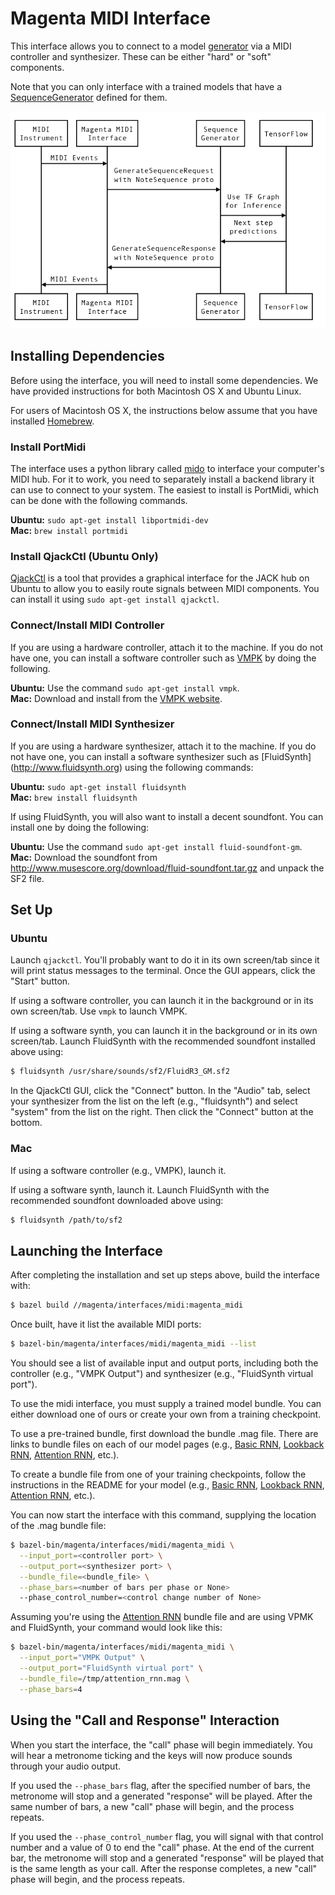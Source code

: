# Magenta MIDI Interface

This interface allows you to connect to a model
[generator](/magenta/models/README.md#generators) via a MIDI controller
and synthesizer. These can be either "hard" or "soft" components.

Note that you can only interface with a trained models that have a
[SequenceGenerator](/magenta/music/sequence_generator.py)
 defined for them.

<p align="center">
  <img src="midi.png" alt="Sequence Diagram for the MIDI interface"/>
</p>

## Installing Dependencies

Before using the interface, you will need to install some
dependencies. We have provided instructions for both Macintosh OS X
and Ubuntu Linux.

For users of Macintosh OS X, the instructions below assume that you
have installed [Homebrew](http://brew.sh).

### Install PortMidi

The interface uses a python library called [mido](http://mido.readthedocs.io) to
interface your computer's MIDI hub. For it to work, you need to separately
install a backend library it can use to connect to your system. The easiest to
install is PortMidi, which can be done with the following commands.

**Ubuntu:** `sudo apt-get install libportmidi-dev`<br />
**Mac:** `brew install portmidi`

### Install QjackCtl (Ubuntu Only)

[QjackCtl](http://qjackctl.sourceforge.net/) is a tool that provides a graphical
interface for the JACK hub on Ubuntu to allow you to easily route signals
between MIDI components. You can install it using `sudo apt-get install
qjackctl`.

### Connect/Install MIDI Controller

If you are using a hardware controller, attach it to the machine. If you do not
have one, you can install a software controller such as
[VMPK](http://vmpk.sourceforge.net/) by doing the following.

**Ubuntu:** Use the command `sudo apt-get install vmpk`.<br />
**Mac:** Download and install from the
[VMPK website](http://vmpk.sourceforge.net/#Download).

### Connect/Install MIDI Synthesizer

If you are using a hardware synthesizer, attach it to the machine. If you do not
have one, you can install a software synthesizer such as [FluidSynth]
(http://www.fluidsynth.org) using the following commands:

**Ubuntu:** `sudo apt-get install fluidsynth`<br />
**Mac:** `brew install fluidsynth`

If using FluidSynth, you will also want to install a decent soundfont. You can
install one by doing the following:

**Ubuntu:** Use the command `sudo apt-get install fluid-soundfont-gm`.<br />
**Mac:** Download the soundfont from
http://www.musescore.org/download/fluid-soundfont.tar.gz and unpack the SF2
file.

## Set Up

### Ubuntu

Launch `qjackctl`. You'll probably want to do it in its own screen/tab
since it will print status messages to the terminal. Once the GUI
appears, click the "Start" button.

If using a software controller, you can launch it in the background or in its
own screen/tab. Use `vmpk` to launch VMPK.

If using a software synth, you can launch it in the background or in its own
screen/tab. Launch FluidSynth with the recommended soundfont installed above
using:

```bash
$ fluidsynth /usr/share/sounds/sf2/FluidR3_GM.sf2
```

In the QjackCtl GUI, click the "Connect" button. In the "Audio" tab, select your
synthesizer from the list on the left (e.g., "fluidsynth") and select "system"
from the list on the right. Then click the "Connect" button at the bottom.

### Mac

If using a software controller (e.g., VMPK), launch it.

If using a software synth, launch it. Launch FluidSynth with the
recommended soundfont downloaded above using:

```bash
$ fluidsynth /path/to/sf2
```

## Launching the Interface

After completing the installation and set up steps above, build the interface
with:

```bash
$ bazel build //magenta/interfaces/midi:magenta_midi
```

Once built, have it list the available MIDI ports:

```bash
$ bazel-bin/magenta/interfaces/midi/magenta_midi --list
```

You should see a list of available input and output ports, including both the
controller (e.g., "VMPK Output") and synthesizer (e.g., "FluidSynth virtual
port").

To use the midi interface, you must supply a trained model bundle. You can
either download one of ours or create your own from a training checkpoint.

To use a pre-trained bundle, first download the bundle .mag file. There are
links to bundle files on each of our model pages (e.g.,
[Basic RNN](/magenta/models/basic_rnn/README.md),
[Lookback RNN](/magenta/models/lookback_rnn/README.md),
[Attention RNN](/magenta/models/attention_rnn/README.md), etc.).

To create a bundle file from one of your training checkpoints, follow the
instructions in the README for your model (e.g.,
[Basic RNN](/magenta/models/basic_rnn/README.md#creating-a-bundle-file),
[Lookback RNN](/magenta/models/lookback_rnn/README.md#creating-a-bundle-file),
[Attention RNN](/magenta/models/attention_rnn/README.md#creating-a-bundle-file),
etc.).

You can now start the interface with this command, supplying the location of the
.mag bundle file:

```bash
$ bazel-bin/magenta/interfaces/midi/magenta_midi \
  --input_port=<controller port> \
  --output_port=<synthesizer port> \
  --bundle_file=<bundle_file> \
  --phase_bars=<number of bars per phase or None>
  --phase_control_number=<control change number of None>
```

Assuming you're using the
[Attention RNN](/magenta/models/attention_rnn/README.md) bundle file and are
using VPMK and FluidSynth, your command would look like this:

```bash
$ bazel-bin/magenta/interfaces/midi/magenta_midi \
  --input_port="VMPK Output" \
  --output_port="FluidSynth virtual port" \
  --bundle_file=/tmp/attention_rnn.mag \
  --phase_bars=4
```

## Using the "Call and Response" Interaction

When you start the interface, the "call" phase will begin immediately. You will
hear a metronome ticking and the keys will now produce sounds through your audio
output.

If you used the `--phase_bars` flag, after the specified number of bars, the
metronome will stop and a generated "response" will be played. After the same
number of bars, a new "call" phase will begin, and the process repeats.

If you used the `--phase_control_number` flag, you will signal with that control
number and a value of 0 to end the "call" phase. At the end of the current bar,
the metronome will stop and a generated "response" will be played that is the
same length as your call. After the response completes, a new "call" phase will
begin, and the process repeats.